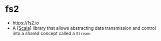 # fs2

- https://fs2.io
- A [[Scala]] library that allows abstracting data transmission and control
  into a shared concept called a `Stream`.

[//begin]: # "Autogenerated link references for markdown compatibility"
[Scala]: scala "Scala"
[//end]: # "Autogenerated link references"
